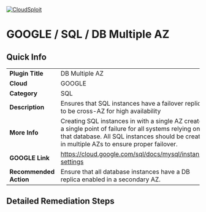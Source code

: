 [![CloudSploit](https://cloudsploit.com/img/logo-new-big-text-100.png "CloudSploit")](https://cloudsploit.com)

# GOOGLE / SQL / DB Multiple AZ

## Quick Info

| | |
|-|-|
| **Plugin Title** | DB Multiple AZ |
| **Cloud** | GOOGLE |
| **Category** | SQL |
| **Description** | Ensures that SQL instances have a failover replica to be cross-AZ for high availability |
| **More Info** | Creating SQL instances in with a single AZ creates a single point of failure for all systems relying on that database. All SQL instances should be created in multiple AZs to ensure proper failover. |
| **GOOGLE Link** | https://cloud.google.com/sql/docs/mysql/instance-settings |
| **Recommended Action** | Ensure that all database instances have a DB replica enabled in a secondary AZ. |

## Detailed Remediation Steps


